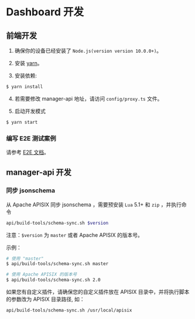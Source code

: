 <!--
#
# Licensed to the Apache Software Foundation (ASF) under one or more
# contributor license agreements.  See the NOTICE file distributed with
# this work for additional information regarding copyright ownership.
# The ASF licenses this file to You under the Apache License, Version 2.0
# (the "License"); you may not use this file except in compliance with
# the License.  You may obtain a copy of the License at
#
#     http://www.apache.org/licenses/LICENSE-2.0
#
# Unless required by applicable law or agreed to in writing, software
# distributed under the License is distributed on an "AS IS" BASIS,
# WITHOUT WARRANTIES OR CONDITIONS OF ANY KIND, either express or implied.
# See the License for the specific language governing permissions and
# limitations under the License.
#
-->

# Dashboard 开发

## 前端开发

1. 确保你的设备已经安装了 `Node.js(version version 10.0.0+)`。

2. 安装 [yarn](https://yarnpkg.com/)。

3. 安装依赖:

```sh
$ yarn install
```

4. 若需要修改 manager-api 地址，请访问 `config/proxy.ts` 文件。

5. 启动开发模式

```sh
$ yarn start
```

### 编写 E2E 测试案例

请参考 [E2E 文档](../web/src/e2e/README.zh-CN.md)。

## manager-api 开发

### 同步 jsonschema

从 Apache APISIX 同步 jsonschema ，需要预安装 `Lua` 5.1+ 和 `zip` ，并执行命令 

```sh
api/build-tools/schema-sync.sh $version
```

注意：`$version` 为 `master` 或者 Apache APISIX 的版本号。 

示例：

```sh
# 使用 "master"
$ api/build-tools/schema-sync.sh master

# 使用 Apache APISIX 的版本号
$ api/build-tools/schema-sync.sh 2.0
```

如果您有自定义插件，请确保您的自定义插件放在 APISIX 目录中，并将执行脚本的参数改为 APISIX 目录路径, 如：

```sh
api/build-tools/schema-sync.sh /usr/local/apisix
```
